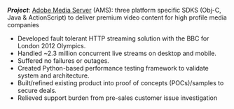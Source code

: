 **_Project_**: [Adobe Media Server](https://business.adobe.com/products/primetime/adobe-media-server.html) (AMS): three platform specific SDKS (Obj-C, Java & ActionScript) to deliver premium video content for high profile media companies
*  Developed fault tolerant HTTP streaming solution with the BBC for London 2012 Olympics.
* Handled ~2.3 million concurrent live streams on desktop and mobile.
* Suffered no failures or outages.
* Created Python-based performance testing framework to validate system and architecture.
* Built/refined existing product into proof of concepts (POCs)/samples to secure deals.
* Relieved support burden from pre-sales customer issue investigation